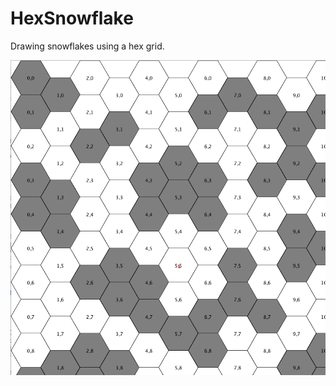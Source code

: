 # HexSnowflake
Drawing snowflakes using a hex grid.

![render.png](https://raw.githubusercontent.com/nielmclaren/HexSnowflake/master/render.png)
